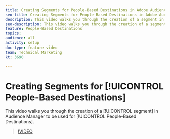 ```yaml
---
title: Creating Segments for People-Based Destinations in Adobe Audience Manager
seo-title: Creating Segments for People-Based Destinations in Adobe Audience Manager
description: This video walks you through the creation of a segment in Audience Manager to be used for People-Based Destinations.
seo-description: This video walks you through the creation of a segment in Adobe Audience Manager to be used for People-Based Destinations.
feature: People-Based Destinations
topics: 
audience: all
activity: setup
doc-type: feature video
team: Technical Marketing
kt: 3690

---
```


# Creating Segments for [!UICONTROL People-Based Destinations]

This video walks you through the creation of a [!UICONTROL segment] in Audience Manager to be used for [!UICONTROL People-Based Destinations].

>[!VIDEO](https://video.tv.adobe.com/v/29236/?quality=12)
